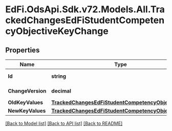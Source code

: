 # EdFi.OdsApi.Sdk.v72.Models.All.TrackedChangesEdFiStudentCompetencyObjectiveKeyChange

## Properties

Name | Type | Description | Notes
------------ | ------------- | ------------- | -------------
**Id** | **string** | Resource identifier | [optional] 
**ChangeVersion** | **decimal** | Change version | [optional] 
**OldKeyValues** | [**TrackedChangesEdFiStudentCompetencyObjectiveKey**](TrackedChangesEdFiStudentCompetencyObjectiveKey.md) |  | [optional] 
**NewKeyValues** | [**TrackedChangesEdFiStudentCompetencyObjectiveKey**](TrackedChangesEdFiStudentCompetencyObjectiveKey.md) |  | [optional] 

[[Back to Model list]](../README.md#documentation-for-models) [[Back to API list]](../README.md#documentation-for-api-endpoints) [[Back to README]](../README.md)

